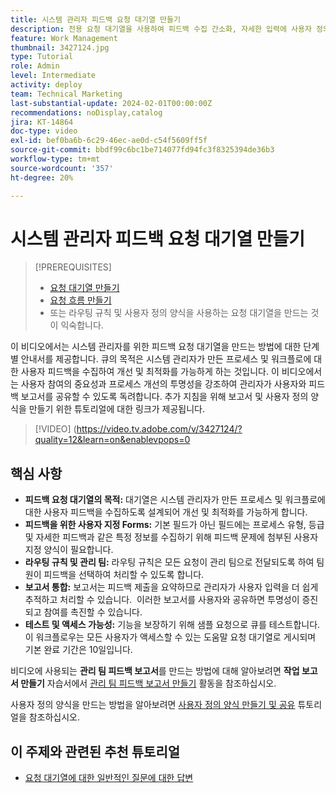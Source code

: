 ```yaml
---
title: 시스템 관리자 피드백 요청 대기열 만들기
description: 전용 요청 대기열을 사용하여 피드백 수집 간소화, 자세한 입력에 사용자 정의 양식 활용, 관리 팀에 직접 제출하기 위한 라우팅 규칙, 조치 가능한 통찰력을 위한 보고서 통합 및 기본 10일 완료 기간으로 액세스 가능한 도움말 요청 대기열 게시.
feature: Work Management
thumbnail: 3427124.jpg
type: Tutorial
role: Admin
level: Intermediate
activity: deploy
team: Technical Marketing
last-substantial-update: 2024-02-01T00:00:00Z
recommendations: noDisplay,catalog
jira: KT-14864
doc-type: video
exl-id: bef0ba6b-6c29-46ec-ae0d-c54f5609ff5f
source-git-commit: bbdf99c6bc1be714077fd94fc3f8325394de36b3
workflow-type: tm+mt
source-wordcount: '357'
ht-degree: 20%

---
```


# 시스템 관리자 피드백 요청 대기열 만들기

>[!PREREQUISITES]
>
>* [요청 대기열 만들기](https://experienceleague.adobe.com/docs/workfront-learn/tutorials-workfront/manage-work/request-queues/create-a-request-queue.html?lang=ko)
>* [요청 흐름 만들기](https://experienceleague.adobe.com/docs/workfront-learn/tutorials-workfront/manage-work/request-queues/create-a-request-flow.html?lang=ko)
>* 또는 라우팅 규칙 및 사용자 정의 양식을 사용하는 요청 대기열을 만드는 것이 익숙합니다.

이 비디오에서는 시스템 관리자를 위한 피드백 요청 대기열을 만드는 방법에 대한 단계별 안내서를 제공합니다.
&#x200B;큐의 목적은 시스템 관리자가 만든 프로세스 및 워크플로에 대한 사용자 피드백을 수집하여 개선 및 최적화를 가능하게 하는 것입니다.
이 비디오에서는 사용자 참여의 중요성과 프로세스 개선의 투명성을 강조하여 관리자가 사용자와 피드백 보고서를 공유할 수 있도록 독려합니다.
&#x200B;추가 지침을 위해 보고서 및 사용자 정의 양식을 만들기 위한 튜토리얼에 대한 링크가 제공됩니다.


>[!VIDEO] (https://video.tv.adobe.com/v/3427124/?quality=12&learn=on&enablevpops=0

## 핵심 사항

* **피드백 요청 대기열의 목적:** 대기열은 시스템 관리자가 만든 프로세스 및 워크플로에 대한 사용자 피드백을 수집하도록 설계되어 개선 및 최적화를 가능하게 합니다&#x200B;.
* **피드백을 위한 사용자 지정 Forms:** 기본 필드가 아닌 필드에는 프로세스 유형, 등급 및 자세한 피드백과 같은 특정 정보를 수집하기 위해 피드백 문제에 첨부된 사용자 지정 양식이 필요합니다.
* **라우팅 규칙 및 관리 팀:** 라우팅 규칙은 모든 요청이 관리 팀으로 전달되도록 하여 팀원이 피드백을 선택하여 처리할 수 있도록 합니다.
* **보고서 통합:** 보고서는 피드백 제출을 요약하므로 관리자가 사용자 입력을 더 쉽게 추적하고 처리할 수 있습니다. &#x200B; 이러한 보고서를 사용자와 공유하면 투명성이 증진되고 참여를 촉진할 수 있습니다.
* **테스트 및 액세스 가능성:** 기능을 보장하기 위해 샘플 요청으로 큐를 테스트합니다. 이 워크플로우는 모든 사용자가 액세스할 수 있는 도움말 요청 대기열로 게시되며 기본 완료 기간은 10일입니다.


비디오에 사용되는 **관리 팀 피드백 보고서**&#x200B;를 만드는 방법에 대해 알아보려면 **작업 보고서 만들기** 자습서에서 [관리 팀 피드백 보고서 만들기](https://experienceleague.adobe.com/ko/docs/workfront-learn/tutorials-workfront/reporting/basic-reporting/create-a-task-report#activity-2-create-an-admin-team-feedback-report) 활동을 참조하십시오.

사용자 정의 양식을 만드는 방법을 알아보려면 [사용자 정의 양식 만들기 및 공유](https://experienceleague.adobe.com/docs/workfront-learn/tutorials-workfront/custom-data/custom-forms/custom-forms-creating-and-sharing-a-custom-form.html?lang=ko) 튜토리얼을 참조하십시오.

## 이 주제와 관련된 추천 튜토리얼

* [요청 대기열에 대한 일반적인 질문에 대한 답변](/help/manage-work/request-queues/request-queue-faq.md)

